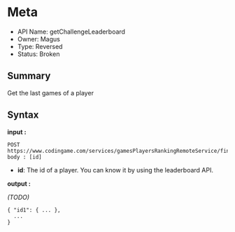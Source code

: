 # Meta
  - API Name: getChallengeLeaderboard
  - Owner: Magus
  - Type: Reversed
  - Status: Broken
  

## Summary
Get the last games of a player

## Syntax
__input :__
```
POST https://www.codingame.com/services/gamesPlayersRankingRemoteService/findAllByTestSessionHandle
body : [id]
```
  - **id**: The id of a player. You can know it by using the leaderboard API.

__output :__

*(TODO)*
```
{ "id1": { ... },
  ...
}  
```
